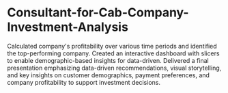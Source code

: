 # Consultant-for-Cab-Company-Investment-Analysis
Calculated company's profitability over various time periods and identified the top-performing company.
Created an interactive dashboard with slicers to enable demographic-based insights for data-driven.
Delivered a final presentation emphasizing data-driven recommendations, visual storytelling, and key insights on customer demographics, payment preferences, and company profitability to support investment decisions.
